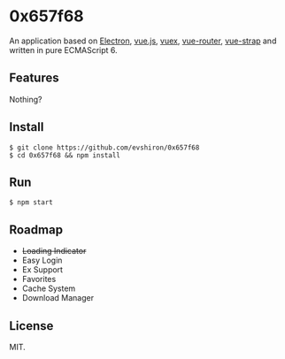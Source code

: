# 0x657f68

An application based on [Electron](http://electron.atom.io), [vue.js](http://vuejs.org), [vuex](http://vuejs.github.io/vuex/), [vue-router](http://vuejs.github.io/vue-router/), [vue-strap](http://yuche.github.io/vue-strap/) and written in pure ECMAScript 6.

## Features

Nothing?

## Install

```shell
$ git clone https://github.com/evshiron/0x657f68
$ cd 0x657f68 && npm install
```

## Run

```shell
$ npm start
```

## Roadmap

* ~~Loading Indicator~~
* Easy Login
* Ex Support
* Favorites
* Cache System
* Download Manager

## License

MIT.
